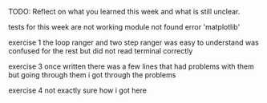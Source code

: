 TODO: Reflect on what you learned this week and what is still unclear.

tests for this week are not working
    module not found error 'matplotlib'

exercise 1
the loop ranger and two step ranger was easy to understand 
was confused for the rest but did not read terminal correctly

exercise 3
once written there was a few lines that had problems with them but going through them i got through the problems

exercise 4
not exactly sure how i got here